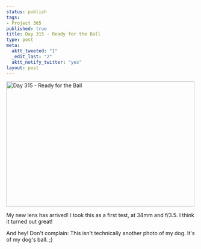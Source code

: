 ```yaml
--- 
status: publish
tags: 
- Project 365
published: true
title: Day 315 - Ready for the Ball
type: post
meta: 
  aktt_tweeted: "1"
  _edit_last: "2"
  aktt_notify_twitter: "yes"
layout: post
---
```

<a href="http://www.flickr.com/photos/freeed/6336545512/" title="Day 315 - Ready for the Ball by Fred​, on Flickr"><img src="http://farm7.static.flickr.com/6034/6336545512_8b04dcb46e.jpg" width="500" height="333" alt="Day 315 - Ready for the Ball"/></a>

My new lens has arrived! I took this as a first test, at 34mm and f/3.5. I think it turned out great!

And hey! Don't complain: This isn't technically another photo of my dog. It's of my dog's ball. ;)
